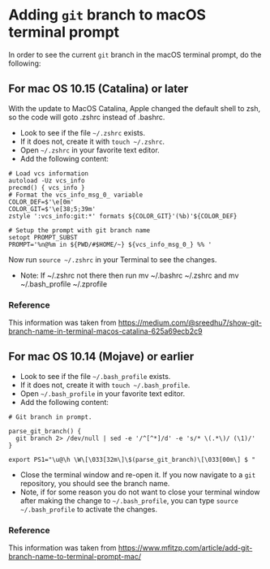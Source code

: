 # Adding `git` branch to macOS terminal prompt

In order to see the current `git` branch in the macOS terminal prompt,
do the following:

## For mac OS 10.15 (Catalina) or later

With the update to MacOS Catalina, Apple changed the default shell to zsh, so the code will goto .zshrc instead of .bashrc.

* Look to see if the file `~/.zshrc` exists.
* If it does not, create it with `touch ~/.zshrc`.
* Open `~/.zshrc` in your favorite text editor.
* Add the following content:  

```
# Load vcs information
autoload -Uz vcs_info
precmd() { vcs_info }
# Format the vcs_info_msg_0_ variable
COLOR_DEF=$'\e[0m'
COLOR_GIT=$'\e[38;5;39m'
zstyle ':vcs_info:git:*' formats ${COLOR_GIT}'(%b)'${COLOR_DEF}
 
# Setup the prompt with git branch name
setopt PROMPT_SUBST
PROMPT='%n@%m in ${PWD/#$HOME/~} ${vcs_info_msg_0_} %% '
```
Now run `source ~/.zshrc` in your Terminal to see the changes.
* Note:
If ~/.zshrc not there then run mv ~/.bashrc ~/.zshrc and mv ~/.bash_profile ~/.zprofile

### Reference
This information was taken from 
<https://medium.com/@sreedhu7/show-git-branch-name-in-terminal-macos-catalina-625a69ecb2c9>

## For mac OS 10.14 (Mojave) or earlier

* Look to see if the file `~/.bash_profile` exists.
* If it does not, create it with `touch ~/.bash_profile`.
* Open `~/.bash_profile` in your favorite text editor.
* Add the following content:
```
# Git branch in prompt.

parse_git_branch() {
  git branch 2> /dev/null | sed -e '/^[^*]/d' -e 's/* \(.*\)/ (\1)/'
}

export PS1="\u@\h \W\[\033[32m\]\$(parse_git_branch)\[\033[00m\] $ "
```
* Close the terminal window and re-open it.  If you now navigate to a `git`
repository, you should see the branch name.
* Note, if for some reason you do not want to close your terminal window
after making the change to `~/.bash_profile`, you can type 
`source ~/.bash_profile` to activate the changes.

### Reference
This information was taken from 
<https://www.mfitzp.com/article/add-git-branch-name-to-terminal-prompt-mac/>
